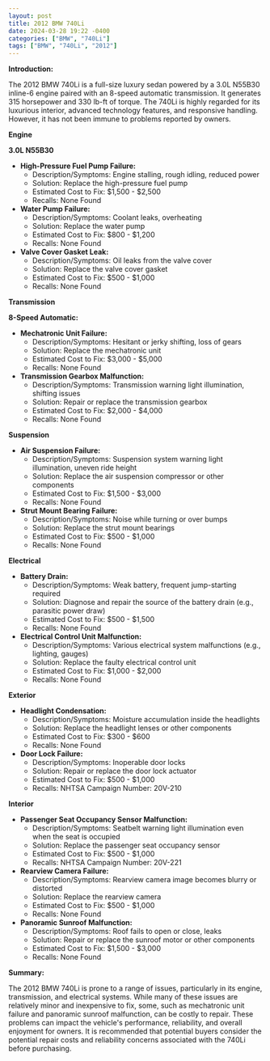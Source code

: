 ```yaml
---
layout: post
title: 2012 BMW 740Li
date: 2024-03-28 19:22 -0400
categories: ["BMW", "740Li"]
tags: ["BMW", "740Li", "2012"]
---
```

**Introduction:**

The 2012 BMW 740Li is a full-size luxury sedan powered by a 3.0L N55B30 inline-6 engine paired with an 8-speed automatic transmission. It generates 315 horsepower and 330 lb-ft of torque. The 740Li is highly regarded for its luxurious interior, advanced technology features, and responsive handling. However, it has not been immune to problems reported by owners.

**Engine**

**3.0L N55B30**

- **High-Pressure Fuel Pump Failure:**
  - Description/Symptoms: Engine stalling, rough idling, reduced power
  - Solution: Replace the high-pressure fuel pump
  - Estimated Cost to Fix: $1,500 - $2,500
  - Recalls: None Found
- **Water Pump Failure:**
  - Description/Symptoms: Coolant leaks, overheating
  - Solution: Replace the water pump
  - Estimated Cost to Fix: $800 - $1,200
  - Recalls: None Found
- **Valve Cover Gasket Leak:**
  - Description/Symptoms: Oil leaks from the valve cover
  - Solution: Replace the valve cover gasket
  - Estimated Cost to Fix: $500 - $1,000
  - Recalls: None Found

**Transmission**

**8-Speed Automatic:**

- **Mechatronic Unit Failure:**
  - Description/Symptoms: Hesitant or jerky shifting, loss of gears
  - Solution: Replace the mechatronic unit
  - Estimated Cost to Fix: $3,000 - $5,000
  - Recalls: None Found
- **Transmission Gearbox Malfunction:**
  - Description/Symptoms: Transmission warning light illumination, shifting issues
  - Solution: Repair or replace the transmission gearbox
  - Estimated Cost to Fix: $2,000 - $4,000
  - Recalls: None Found

**Suspension**

- **Air Suspension Failure:**
  - Description/Symptoms: Suspension system warning light illumination, uneven ride height
  - Solution: Replace the air suspension compressor or other components
  - Estimated Cost to Fix: $1,500 - $3,000
  - Recalls: None Found
- **Strut Mount Bearing Failure:**
  - Description/Symptoms: Noise while turning or over bumps
  - Solution: Replace the strut mount bearings
  - Estimated Cost to Fix: $500 - $1,000
  - Recalls: None Found

**Electrical**

- **Battery Drain:**
  - Description/Symptoms: Weak battery, frequent jump-starting required
  - Solution: Diagnose and repair the source of the battery drain (e.g., parasitic power draw)
  - Estimated Cost to Fix: $500 - $1,500
  - Recalls: None Found
- **Electrical Control Unit Malfunction:**
  - Description/Symptoms: Various electrical system malfunctions (e.g., lighting, gauges)
  - Solution: Replace the faulty electrical control unit
  - Estimated Cost to Fix: $1,000 - $2,000
  - Recalls: None Found

**Exterior**

- **Headlight Condensation:**
  - Description/Symptoms: Moisture accumulation inside the headlights
  - Solution: Replace the headlight lenses or other components
  - Estimated Cost to Fix: $300 - $600
  - Recalls: None Found
- **Door Lock Failure:**
  - Description/Symptoms: Inoperable door locks
  - Solution: Repair or replace the door lock actuator
  - Estimated Cost to Fix: $500 - $1,000
  - Recalls: NHTSA Campaign Number: 20V-210

**Interior**

- **Passenger Seat Occupancy Sensor Malfunction:**
  - Description/Symptoms: Seatbelt warning light illumination even when the seat is occupied
  - Solution: Replace the passenger seat occupancy sensor
  - Estimated Cost to Fix: $500 - $1,000
  - Recalls: NHTSA Campaign Number: 20V-221
- **Rearview Camera Failure:**
  - Description/Symptoms: Rearview camera image becomes blurry or distorted
  - Solution: Replace the rearview camera
  - Estimated Cost to Fix: $500 - $1,000
  - Recalls: None Found
- **Panoramic Sunroof Malfunction:**
  - Description/Symptoms: Roof fails to open or close, leaks
  - Solution: Repair or replace the sunroof motor or other components
  - Estimated Cost to Fix: $1,500 - $3,000
  - Recalls: None Found

**Summary:**

The 2012 BMW 740Li is prone to a range of issues, particularly in its engine, transmission, and electrical systems. While many of these issues are relatively minor and inexpensive to fix, some, such as mechatronic unit failure and panoramic sunroof malfunction, can be costly to repair. These problems can impact the vehicle's performance, reliability, and overall enjoyment for owners. It is recommended that potential buyers consider the potential repair costs and reliability concerns associated with the 740Li before purchasing.
